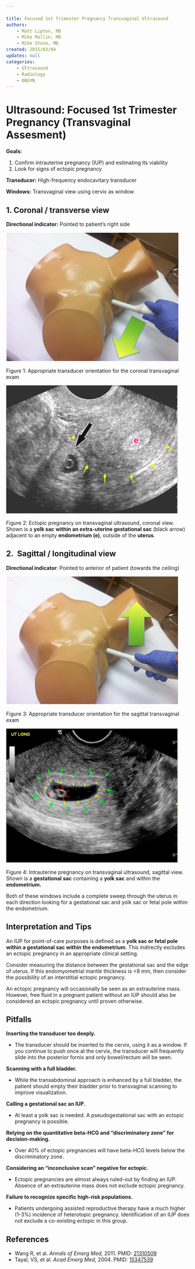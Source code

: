 ```yaml
---

title: Focused 1st Trimester Pregnancy Transvaginal Ultrasound
authors:
    - Matt Lipton, MD
    - Mike Mallin, MD
    - Mike Stone, MD
created: 2015/03/04
updates: null
categories:
    - Ultrasound
    - Radiology
    - OBGYN
---
```


# Ultrasound: Focused 1st Trimester Pregnancy (Transvaginal Assesment)

**Goals:**

1.  Confirm intrauterine pregnancy (IUP) and estimating its viability
2.  Look for signs of ectopic pregnancy

**Transducer:** High-frequency endocavitary transducer

**Windows:** Transvaginal view using cervix as window

## 1. Coronal / transverse view

**Directional indicator:** Pointed to patient’s right side

![](image-1.png)

Figure 1: Appropriate transducer orientation for the coronal transvaginal exam

![](image-2.png)

Figure 2: Ectopic pregnancy on transvaginal ultrasound, coronal view. Shown is a **yolk sac** **within an extra-uterine gestational sac** (black arrow) adjacent to an empty **endometrium (e)**, outside of the **uterus**.

## 2.  Sagittal / longitudinal view

**Directional indicator**: Pointed to anterior of patient (towards the ceiling)

![](image-3.png)

Figure 3: Appropriate transducer orientation for the sagittal transvaginal exam

![](image-4.png)

Figure 4: Intrauterine pregnancy on transvaginal ultrasound, sagittal view. Shown is a **gestational sac** containing a **yolk sac** and within the **endometrium.**

Both of these windows include a complete sweep through the uterus in each direction looking for a gestational sac and yolk sac or fetal pole within the endometrium.

## Interpretation and Tips

An IUP for point-of-care purposes is defined as a **yolk sac or fetal pole within a gestational sac within the endometrium**. This indirectly excludes an ectopic pregnancy in an appropriate clinical setting.

Consider measuring the distance between the gestational sac and the edge of uterus. If this endomyometrial mantle thickness is &lt;8 mm, then consider the possibility of an interstitial ectopic pregnancy.

An ectopic pregnancy will occasionally be seen as an extrauterine mass. However, free fluid in a pregnant patient without an IUP should also be considered an ectopic pregnancy until proven otherwise.

## Pitfalls

**Inserting the transducer too deeply.** 

-   The transducer should be inserted to the cervix, using it as a window. If you continue to push once at the cervix, the transducer will frequently slide into the posterior fornix and only bowel/rectum will be seen.

**Scanning with a full bladder.** 

-   While the transabdominal approach is enhanced by a full bladder, the patient should empty their bladder prior to transvaginal scanning to improve visualization.

**Calling a gestational sac an IUP.** 

-   At least a yolk sac is needed. A pseudogestational sac with an ectopic pregnancy is possible.

**Relying on the quantitative beta-HCG and “discriminatory zone” for decision-making.** 

-   Over 40% of ectopic pregnancies will have beta-HCG levels below the discriminatory zone.

**Considering an “inconclusive scan” negative for ectopic**. 

-   Ectopic pregnancies are almost always ruled-out by finding an IUP. Absence of an extrauterine mass does not exclude ectopic pregnancy.

**Failure to recognize specific high-risk populations.** 

-   Patients undergoing assisted reproductive therapy have a much higher (1-3%) incidence of heterotopic pregnancy. Identification of an IUP does not exclude a co-existing ectopic in this group.

## References

-   Wang R, et al. _Annals of Emerg Med,_ 2011. PMID: [21310509](http://www.ncbi.nlm.nih.gov/pubmed/?term=Use+of+a+%CE%B2-hCG+discriminatory+zone+with+bedside+pelvic+ultrasonography.)
-   Tayal, VS, et al. _Acad Emerg Med,_ 2004. PMID: [15347539](http://www.ncbi.nlm.nih.gov/pubmed/15347539)
